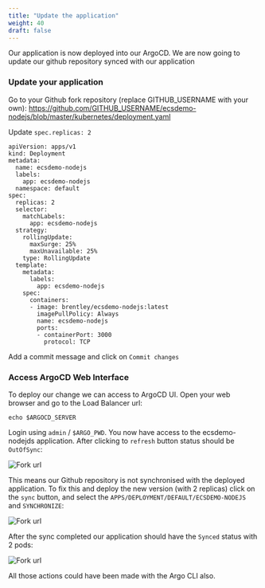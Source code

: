 ```yaml
---
title: "Update the application"
weight: 40
draft: false
---
```


Our application is now deployed into our ArgoCD. We are now going to update our github repository synced with our application

### Update your application
Go to your Github fork repository (replace GITHUB_USERNAME with your own):
https://github.com/GITHUB_USERNAME/ecsdemo-nodejs/blob/master/kubernetes/deployment.yaml


Update `spec.replicas: 2`
```
apiVersion: apps/v1
kind: Deployment
metadata:
  name: ecsdemo-nodejs
  labels:
    app: ecsdemo-nodejs
  namespace: default
spec:
  replicas: 2
  selector:
    matchLabels:
      app: ecsdemo-nodejs
  strategy:
    rollingUpdate:
      maxSurge: 25%
      maxUnavailable: 25%
    type: RollingUpdate
  template:
    metadata:
      labels:
        app: ecsdemo-nodejs
    spec:
      containers:
      - image: brentley/ecsdemo-nodejs:latest
        imagePullPolicy: Always
        name: ecsdemo-nodejs
        ports:
        - containerPort: 3000
          protocol: TCP
```
Add a commit message and click on `Commit changes`

### Access ArgoCD Web Interface
To deploy our change we can access to ArgoCD UI. Open your web browser and go to the Load Balancer url:
```
echo $ARGOCD_SERVER
```
Login using `admin` / `$ARGO_PWD`.
You now have access to the ecsdemo-nodejds application. After clicking to `refresh` button status should be `OutOfSync`:

![Fork url](/images/argocd/app_outofsync.png)

This means our Github repository is not synchronised with the deployed application. To fix this and deploy the new version (with 2 replicas) click on the `sync` button, and select the `APPS/DEPLOYMENT/DEFAULT/ECSDEMO-NODEJS` and `SYNCHRONIZE`:

![Fork url](/images/argocd/app_sync.png)

After the sync completed our application should have the `Synced` status with 2 pods:

![Fork url](/images/argocd/app_synced.png)

All those actions could have been made with the Argo CLI also. 

